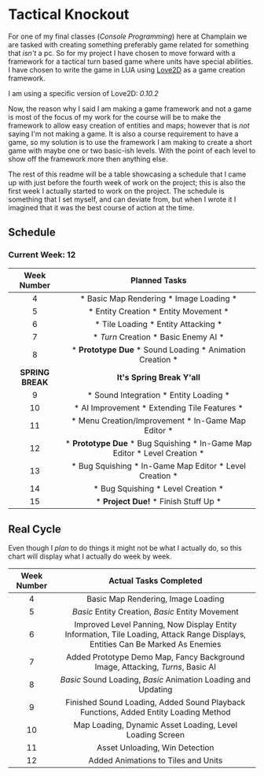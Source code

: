 # Tactical Knockout

For one of my final classes (_Console Programming_) here at Champlain we are tasked with creating something preferably game related for something that _isn't_ a pc. So for my project I have chosen to move forward with a framework for a tactical turn based game where units have special abilities. I have chosen to write the game in LUA using [Love2D](https://love2d.org/ "Love2D Homepage") as a game creation framework.

I am using a specific version of Love2D: *0.10.2*

Now, the reason why I said I am making a game framework and not a game is most of the focus of my work for the course will be to make the framework to allow easy creation of entities and maps; however that is _not_ saying I'm not making a game. It is also a course requirement to have a game, so my solution is to use the framework I am making to create a short game with maybe one or two basic-ish levels. With the point of each level to show off the framework more then anything else.

The rest of this readme will be a table showcasing a schedule that I came up with just before the fourth week of work on the project; this is also the first week I actually started to work on the project. The schedule is something that I set myself, and can deviate from, but when I wrote it I imagined that it was the best course of action at the time.

## Schedule
### Current Week: 12
| Week Number | Planned Tasks |
| :---------: | :-----------: |
| 4           | * Basic Map Rendering * Image Loading * |
| 5           | * Entity Creation * Entity Movement * |
| 6           | * Tile Loading * Entity Attacking * |
| 7           | * *Turn* Creation * Basic Enemy AI * |
| 8           | * **Prototype Due** * Sound Loading * Animation Creation * |
| **SPRING BREAK** | **It's Spring Break Y'all** |
| 9           | * Sound Integration * Entity Loading * |
| 10          | * AI Improvement * Extending Tile Features * |
| 11          | * Menu Creation/Improvement * In-Game Map Editor * |
| 12          | * **Prototype Due** * Bug Squishing * In-Game Map Editor * Level Creation * |
| 13          | * Bug Squishing * In-Game Map Editor * Level Creation * |
| 14          | * Bug Squishing * Level Creation * |
| 15          | * **Project Due!** * Finish Stuff Up * |

## Real Cycle
Even though I *plan* to do things it might not be what I actually do, so this chart will display what I actually do week by week.

| Week Number | Actual Tasks Completed |
| :---------: | :--------------------: |
| 4           | Basic Map Rendering, Image Loading |
| 5           | *Basic* Entity Creation, *Basic* Entity Movement |
| 6           | Improved Level Panning, Now Display Entity Information, Tile Loading, Attack Range Displays, Entities Can Be Marked As Enemies |
| 7           | Added Prototype Demo Map, Fancy Background Image, Attacking, *Turns*, Basic AI |
| 8           | *Basic* Sound Loading, *Basic* Animation Loading and Updating |
| 9           | Finished Sound Loading, Added Sound Playback Functions, Added Entity Loading Method |
| 10          | Map Loading, Dynamic Asset Loading, Level Loading Screen |
| 11          | Asset Unloading, Win Detection |
| 12          | Added Animations to Tiles and Units |